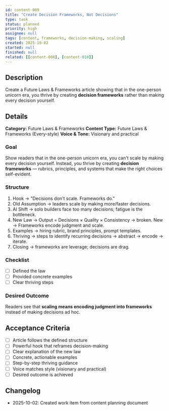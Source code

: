 ```yaml
---
id: content-009
title: "Create Decision Frameworks, Not Decisions"
type: task
status: planned
priority: high
assignee: null
tags: [content, frameworks, decision-making, scaling]
created: 2025-10-02
started: null
finished: null
related: [[content-008], [content-010]]
---
```


## Description

Create a Future Laws & Frameworks article showing that in the one-person unicorn era, you thrive by creating **decision frameworks** rather than making every decision yourself.

## Details

**Category:** Future Laws & Frameworks
**Content Type:** Future Laws & Frameworks (Every-style)
**Voice & Tone:** Visionary and practical

### Goal
Show readers that in the one-person unicorn era, you can't scale by making every decision yourself. Instead, you thrive by creating **decision frameworks** — rubrics, principles, and systems that make the right choices self-evident.

### Structure
1. Hook → "Decisions don't scale. Frameworks do."
2. Old Assumption → leaders scale by making more/faster decisions.
3. AI Shift → solo builders face too many decisions; fatigue is the bottleneck.
4. New Law → Output = Decisions × Quality × Consistency → broken.
   New → Frameworks encode judgment and scale.
5. Examples → hiring rubric, brand principles, prompt templates.
6. Thriving → steps to identify recurring decisions → abstract → encode → iterate.
7. Closing → frameworks are leverage; decisions are drag.

### Checklist
- [ ] Defined the law
- [ ] Provided concrete examples
- [ ] Clear thriving steps

### Desired Outcome
Readers see that **scaling means encoding judgment into frameworks** instead of making decisions ad hoc.

## Acceptance Criteria

- [ ] Article follows the defined structure
- [ ] Powerful hook that reframes decision-making
- [ ] Clear explanation of the new law
- [ ] Concrete, actionable examples
- [ ] Step-by-step thriving guidance
- [ ] Voice matches style (visionary and practical)
- [ ] Desired outcome is achieved

## Changelog

- 2025-10-02: Created work item from content planning document
